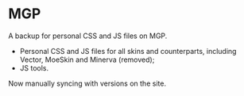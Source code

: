 # MGP
A backup for personal CSS and JS files on MGP.

- Personal CSS and JS files for all skins and counterparts, including Vector, MoeSkin and Minerva (removed);
- JS tools.

Now manually syncing with versions on the site.
